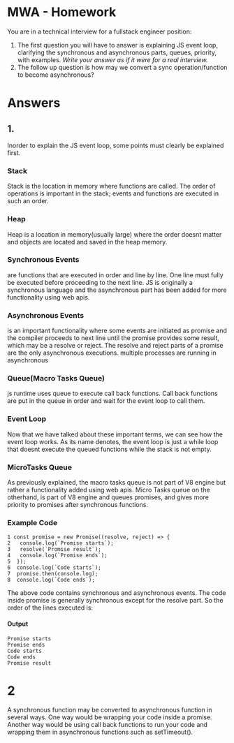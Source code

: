 # MWA - Homework
You are in a technical interview for a fullstack engineer position:
1. The first question you will have to answer is explaining JS event loop, clarifying the synchronous and asynchronous parts, queues, priority, with examples. *Write your answer as if it were for a real interview.*
2. The follow up question is how may we convert a sync operation/function to become asynchronous?



# Answers

## 1.
Inorder to explain the JS event loop, some points must clearly be explained first.

### Stack
Stack is the location in memory where functions are called. The order of operations is important in the stack; events and functions are executed in such an order.

### Heap
Heap is a location in memory(usually large) where the order doesnt matter and objects are located and saved in the heap memory.

### Synchronous Events
are functions that are executed in order and line by line. One line must fully be executed before proceeding to the next line. JS is originally a synchronous language and the asynchronous part has been added for more functionality using web apis.

### Asynchronous Events
is an important functionality where some events are initiated as promise and the compiler proceeds to next line until the promise provides some result, which may be a resolve or reject. The resolve and reject parts of a promise are the only asynchronous executions. multiple processes are running in asynchronous

### Queue(Macro Tasks Queue)
js runtime uses queue to execute call back functions. Call back functions are put in the queue in order and wait for the event loop to call them.

### Event Loop
Now that we have talked about these important terms, we can see how the event loop works. As its name denotes, the event loop is just a while loop that doesnt execute the queued functions while the stack is not empty. 

### MicroTasks Queue
As previously explained, the macro tasks queue is not part of V8 engine but rather a functionality added using web apis. Micro Tasks queue on the otherhand, is part of V8 engine and queues promises, and gives more priority to promises after synchronous functions.

### Example Code
```
1 const promise = new Promise((resolve, reject) => {
2   console.log(`Promise starts`);
3   resolve(`Promise result`);
4   console.log(`Promise ends`);
5  });
6  console.log(`Code starts`);
7  promise.then(console.log);
8  console.log(`Code ends`);

```

The above code contains synchronous and asynchronous events. The code inside promise is generally synchronous except for the resolve part. So the order of the lines executed is:

#### Output
```
Promise starts
Promise ends
Code starts
Code ends
Promise result
```

# 2
A synchronous function may be converted to asynchronous function in several ways. One way would be wrapping your code inside a promise. Another way would be using call back functions to run your code and wrapping them in asynchronous functions such as setTimeout().


